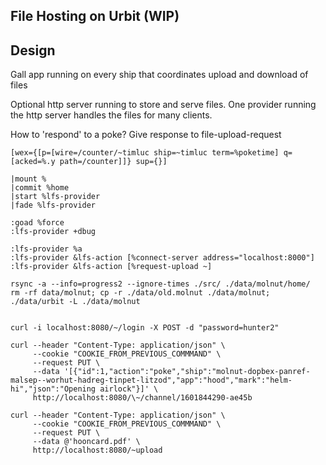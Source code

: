 ## File Hosting on Urbit (WIP)

## Design

Gall app running on every ship that coordinates upload and download of files

Optional http server running to store and serve files. 
One provider running the http server handles the files for many
clients.

How to 'respond' to a poke? Give response to file-upload-request

```
[wex={[p=[wire=/counter/~timluc ship=~timluc term=%poketime] q=[acked=%.y path=/counter]]} sup={}]
```

```
|mount %
|commit %home
|start %lfs-provider
|fade %lfs-provider

:goad %force
:lfs-provider +dbug

:lfs-provider %a
:lfs-provider &lfs-action [%connect-server address="localhost:8000"]
:lfs-provider &lfs-action [%request-upload ~]

rsync -a --info=progress2 --ignore-times ./src/ ./data/molnut/home/
rm -rf data/molnut; cp -r ./data/old.molnut ./data/molnut; ./data/urbit -L ./data/molnut


curl -i localhost:8080/~/login -X POST -d "password=hunter2"

curl --header "Content-Type: application/json" \
     --cookie "COOKIE_FROM_PREVIOUS_COMMMAND" \
     --request PUT \
     --data '[{"id":1,"action":"poke","ship":"molnut-dopbex-panref-malsep--worhut-hadreg-tinpet-litzod","app":"hood","mark":"helm-hi","json":"Opening airlock"}]' \
     http://localhost:8080/\~/channel/1601844290-ae45b
     
curl --header "Content-Type: application/json" \
     --cookie "COOKIE_FROM_PREVIOUS_COMMMAND" \
     --request PUT \
     --data @'hooncard.pdf' \
     http://localhost:8080/~upload

```
